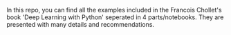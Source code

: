 In this repo, you can find all the examples included in the Francois Chollet's book 'Deep Learning with Python' seperated in 4 parts/notebooks. They are presented with many details and recommendations. 
